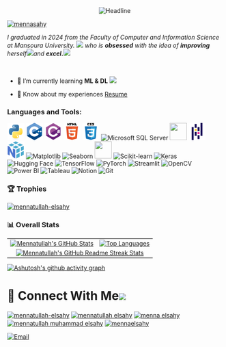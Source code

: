 
<div align=center> 
         <img src="https://readme-typing-svg.herokuapp.com?color=%F71F883D&size=32&center=true&vCenter=true&width=600&height=50&lines=Hi,+I'm+Mennatullah+Elsahy+%F0%9F%91%8B;Passionate+Data+Scientist;Python+language+Enthusiast" alt="Headline" /> 
     </div> 

<p align="left"> <a href="https://twitter.com/mennasahy" target="blank"><img src="https://img.shields.io/twitter/follow/mennasahy?logo=twitter&style=for-the-badge" alt="mennasahy" /></a> </p>



<p> 
   <em> 
     I graduated in 2024 from the Faculty of Computer and Information Science at Mansoura University.   
      <img src="https://github.com/TheDudeThatCode/TheDudeThatCode/blob/master/Assets/Developer.gif" width="30px"> who is <b>obsessed</b> 
     with the idea of <b>improving</b> herself<img src="https://github.com/TheDudeThatCode/TheDudeThatCode/blob/master/Assets/Rocket.gif" width="18px">and  
     <b>excel.</b><img src="https://github.com/TheDudeThatCode/TheDudeThatCode/blob/master/Assets/Medal.gif" width="20px"> 
   </em>   
 </p> 
<br> 

- 🌱 I’m currently learning **ML & DL**&nbsp;<img src="https://github.com/TheDudeThatCode/TheDudeThatCode/blob/master/Assets/Designer.gif" width="36px">  <br> 

- 📄 Know about my experiences [Resume]()<br> 



<h3 align="left">Languages and Tools:</h3>
<p align="left">
  <!-- Languages -->
  <img src="https://raw.githubusercontent.com/devicons/devicon/master/icons/python/python-original.svg" alt="Python" width="40" height="40"/>
  <img src="https://raw.githubusercontent.com/devicons/devicon/master/icons/cplusplus/cplusplus-original.svg" alt="C++" width="40" height="40"/>
  <img src="https://raw.githubusercontent.com/devicons/devicon/master/icons/csharp/csharp-original.svg" alt="C#" width="40" height="40"/>
  <img src="https://raw.githubusercontent.com/devicons/devicon/master/icons/html5/html5-original-wordmark.svg" alt="HTML5" width="40" height="40"/>
  <img src="https://raw.githubusercontent.com/devicons/devicon/master/icons/css3/css3-original-wordmark.svg" alt="CSS3" width="40" height="40"/>
  <img src="https://www.svgrepo.com/show/303229/microsoft-sql-server-logo.svg" alt="Microsoft SQL Server" width="40" height="40"/>
  <img src="https://github.com/user-attachments/assets/f966c721-99e7-4a65-9519-c8b9c2f32353" width="40" height="40"/>

  <!-- Tools and Libraries -->
  <img src="https://raw.githubusercontent.com/devicons/devicon/master/icons/pandas/pandas-original.svg" alt="Pandas" width="40" height="40"/>
  <img src="https://raw.githubusercontent.com/devicons/devicon/master/icons/numpy/numpy-original.svg" alt="NumPy" width="40" height="40"/>
  <img src="https://upload.wikimedia.org/wikipedia/commons/8/84/Matplotlib_icon.svg" alt="Matplotlib" width="40" height="40"/>
  <img src="https://seaborn.pydata.org/_images/logo-mark-lightbg.svg" alt="Seaborn" width="40" height="40"/>
  <img src="https://github.com/user-attachments/assets/f8885bb2-6956-4ae8-9e2c-f2eedd1e7018" width="40" height="40"/>
  <img src="https://upload.wikimedia.org/wikipedia/commons/0/05/Scikit_learn_logo_small.svg" alt="Scikit-learn" width="40" height="40"/>
  <img src="https://github.com/user-attachments/assets/9cfca794-276a-4716-86c9-eeb43c4b1b5b" alt="Keras" width="40" height="40"/>
  <img src="https://huggingface.co/front/assets/huggingface_logo-noborder.svg" alt="Hugging Face" width="40" height="40"/>
  <img src="https://www.vectorlogo.zone/logos/tensorflow/tensorflow-icon.svg" alt="TensorFlow" width="40" height="40"/>
  <img src="https://www.vectorlogo.zone/logos/pytorch/pytorch-icon.svg" alt="PyTorch" width="40" height="40"/>
  <img src="https://streamlit.io/images/brand/streamlit-logo-primary-colormark-darktext.png" alt="Streamlit" width="40" height="40"/>
  <img src="https://www.vectorlogo.zone/logos/opencv/opencv-icon.svg" alt="OpenCV" width="40" height="40"/>
  <img src="https://upload.wikimedia.org/wikipedia/commons/c/cf/New_Power_BI_Logo.svg" alt="Power BI" width="40" height="40"/>
  <img src="https://github.com/user-attachments/assets/e63a97ec-d798-4eb6-8bd4-99a783458717" alt="Tableau" width="40" height="40"/>
  <img src="https://upload.wikimedia.org/wikipedia/commons/e/e9/Notion-logo.svg" alt="Notion" width="40" height="40"/>
  <img src="https://www.vectorlogo.zone/logos/git-scm/git-scm-icon.svg" alt="Git" width="40" height="40"/>
</p>


 ### 🏆 Trophies 

<p align="left"> <a href="https://github.com/ryo-ma/github-profile-trophy"><img src="https://github-profile-trophy.vercel.app/?username=mennatullah-elsahy" alt="mennatullah-elsahy" /></a> </p>


### 📊 Overall Stats 
  
 <table> 
   <tr> 
     <td> 
       <a href="https://github.com/Mennatullah-Elsahy/github-readme-stats"> <img src="https://github-readme-stats.vercel.app/api?username=Mennatullah-Elsahy&hide_border=true&show_icons=true" alt="Mennatullah's GitHub Stats" /> </a> 
     </td> 
     <td> 
       <a href="https://github.com/Mennatullah-Elsahy/github-readme-stats"> <img src="https://github-readme-stats.vercel.app/api/top-langs/?username=Mennatullah-Elsahy&hide_border=true&langs_count=8&layout=compact" alt="Top Languages" /> </a> 
     </td> 
   </tr> 
   <tr> 
     <td colspan=2 align="center"> 
       <a href="https://git.io/streak-stats"> <img src="http://github-readme-streak-stats.herokuapp.com?user=Mennatullah-Elsahy&hide_border=true&background=f6f8fa&currStreakLabel=000000&date_format=j%20M%5B%20Y%5D" alt="Mennatullah's GitHub Readme Streak Stats" /> </a> 
     </td> 
   </tr> 
 </table> 
 
 
[![Ashutosh's github activity graph](https://activity-graph.herokuapp.com/graph?username=Mennatullah-Elsahy&theme=react-dark)](https://github.com/Mennatullah-Elsahy/github-readme-activity-graph) 


<h1 align="left">💬 Connect With Me<img src="https://github.com/TheDudeThatCode/TheDudeThatCode/blob/master/Assets/Handshake.gif" height="32px"></h1> 
  
<p align="left">
<a href="https://www.linkedin.com/in/mennatullah-elsahy-a78313220" target="blank"><img align="center" src="https://raw.githubusercontent.com/rahuldkjain/github-profile-readme-generator/master/src/images/icons/Social/linked-in-alt.svg" alt="mennatullah-elsahy" height="30" width="40" /></a>
<a href="https://www.kaggle.com/mennatullahelsahy/Home?isEditing=False&verifyPhone=False" target="blank"><img align="center" src="https://raw.githubusercontent.com/rahuldkjain/github-profile-readme-generator/master/src/images/icons/Social/kaggle.svg" alt="mennatullah elsahy" height="30" width="40" /></a>
<a href="https://www.facebook.com/profile.php?id=100010186238433" target="blank"><img align="center" src="https://raw.githubusercontent.com/rahuldkjain/github-profile-readme-generator/master/src/images/icons/Social/facebook.svg" alt="menna elsahy" height="30" width="40" /></a>
<a href="https://www.hackerrank.com/muhammadmenna96" target="blank"><img align="center" src="https://raw.githubusercontent.com/rahuldkjain/github-profile-readme-generator/master/src/images/icons/Social/hackerrank.svg" alt="mennatullah muhammad elsahy" height="30" width="40" /></a>
<a href="https://codeforces.com/profile/mennaelsahy" target="blank"><img align="center" src="https://raw.githubusercontent.com/rahuldkjain/github-profile-readme-generator/master/src/images/icons/Social/codeforces.svg" alt="mennaelsahy" height="30" width="40" /></a>
</p>
 <a href="mailto:mennamuhammad@std.mans.edu.eg"><img alt="Email" src="https://img.shields.io/badge/Email-mennatullahelsahy@gmail.com-blue?style=flat-square&logo=gmail"></a><br> 
